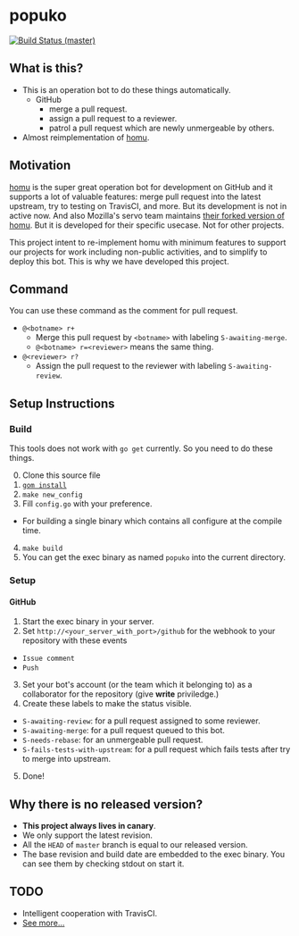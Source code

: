 # popuko

[![Build Status (master)](https://travis-ci.org/karen-irc/popuko.svg?branch=master)](https://travis-ci.org/karen-irc/popuko)

## What is this?

- This is an operation bot to do these things automatically.
  - GitHub
    - merge a pull request.
    - assign a pull request to a reviewer.
    - patrol a pull request which are newly unmergeable by others.
- Almost reimplementation of [homu](https://github.com/barosl/homu).


## Motivation

[homu](https://github.com/barosl/homu) is the super great operation bot for development on GitHub
and it supports a lot of valuable features: merge pull request into the latest upstream, try to testing on TravisCI,
and more. But its development is not in active now. And also Mozilla's servo team maintains
[their forked version of homu](https://github.com/servo/homu). But it is developed for their specific usecase.
Not for other projects.

This project intent to re-implement homu with minimum features to support our projects for work including non-public activities,
and to simplify to deploy this bot. This is why we have developed this project.


## Command

You can use these command as the comment for pull request.

- `@<botname> r+`
  - Merge this pull request by `<botname>` with labeling `S-awaiting-merge`.
  - `@<botname> r=<reviewer>` means the same thing.
- `@<reviewer> r?`
  - Assign the pull request to the reviewer with labeling `S-awaiting-review`.


## Setup Instructions


### Build

This tools does not work with `go get` currently.
So you need to do these things.

0. Clone this source file
1. [`gom install`](https://github.com/mattn/gom)
2. `make new_config`
3. Fill `config.go` with your preference.
  - For building a single binary which contains all configure at the compile time.
4. `make build`
5. You can get the exec binary as named `popuko` into the current directory.


### Setup

#### GitHub

1. Start the exec binary in your server.
2. Set `http://<your_server_with_port>/github` for the webhook to your repository with these events
  - `Issue comment`
  - `Push`
3. Set your bot's account (or the team which it belonging to) as a collaborator for the repository (give __write__ priviledge.)
4. Create these labels to make the status visible.
  - `S-awaiting-review`: for a pull request assigned to some reviewer.
  - `S-awaiting-merge`: for a pull request queued to this bot.
  - `S-needs-rebase`: for an unmergeable pull request.
  - `S-fails-tests-with-upstream`: for a pull request which fails tests after try to merge into upstream.
5. Done!


## Why there is no released version?

- __This project always lives in canary__.
- We only support the latest revision.
- All the `HEAD` of `master` branch is equal to our released version.
- The base revision and build date are embedded to the exec binary. You can see them by checking stdout on start it.


## TODO

- Intelligent cooperation with TravisCI.
- [See more...](https://github.com/karen-irc/popuko/issues)
